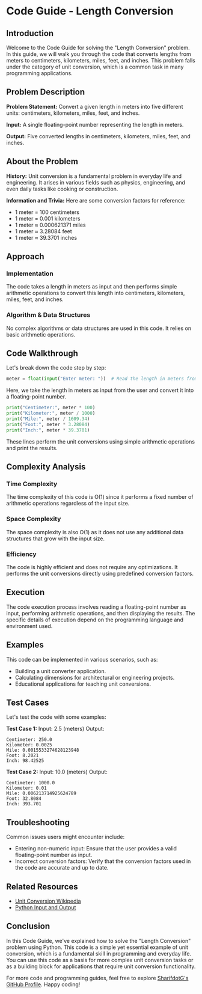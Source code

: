 # Code Guide - Length Conversion

## Introduction

Welcome to the Code Guide for solving the "Length Conversion" problem. In this guide, we will walk you through the code that converts lengths from meters to centimeters, kilometers, miles, feet, and inches. This problem falls under the category of unit conversion, which is a common task in many programming applications.

## Problem Description

**Problem Statement:** Convert a given length in meters into five different units: centimeters, kilometers, miles, feet, and inches.

**Input:** A single floating-point number representing the length in meters.

**Output:** Five converted lengths in centimeters, kilometers, miles, feet, and inches.

## About the Problem

**History:** Unit conversion is a fundamental problem in everyday life and engineering. It arises in various fields such as physics, engineering, and even daily tasks like cooking or construction.

**Information and Trivia:** Here are some conversion factors for reference:
- 1 meter = 100 centimeters
- 1 meter = 0.001 kilometers
- 1 meter ≈ 0.000621371 miles
- 1 meter ≈ 3.28084 feet
- 1 meter ≈ 39.3701 inches

## Approach

### Implementation

The code takes a length in meters as input and then performs simple arithmetic operations to convert this length into centimeters, kilometers, miles, feet, and inches.

### Algorithm & Data Structures

No complex algorithms or data structures are used in this code. It relies on basic arithmetic operations.

## Code Walkthrough

Let's break down the code step by step:

```python
meter = float(input("Enter meter: "))  # Read the length in meters from the user
```

Here, we take the length in meters as input from the user and convert it into a floating-point number.

```python
print("Centimeter:", meter * 100)
print("Kilometer:", meter / 1000)
print("Mile:", meter / 1609.34)
print("Foot:", meter * 3.28084)
print("Inch:", meter * 39.3701)
```

These lines perform the unit conversions using simple arithmetic operations and print the results.

## Complexity Analysis

### Time Complexity

The time complexity of this code is O(1) since it performs a fixed number of arithmetic operations regardless of the input size.

### Space Complexity

The space complexity is also O(1) as it does not use any additional data structures that grow with the input size.

### Efficiency

The code is highly efficient and does not require any optimizations. It performs the unit conversions directly using predefined conversion factors.

## Execution

The code execution process involves reading a floating-point number as input, performing arithmetic operations, and then displaying the results. The specific details of execution depend on the programming language and environment used.

## Examples

This code can be implemented in various scenarios, such as:
- Building a unit converter application.
- Calculating dimensions for architectural or engineering projects.
- Educational applications for teaching unit conversions.

## Test Cases

Let's test the code with some examples:

**Test Case 1:**
Input: 2.5 (meters)
Output:
```
Centimeter: 250.0
Kilometer: 0.0025
Mile: 0.0015533274628123948
Foot: 8.2021
Inch: 98.42525
```

**Test Case 2:**
Input: 10.0 (meters)
Output:
```
Centimeter: 1000.0
Kilometer: 0.01
Mile: 0.006213714925624789
Foot: 32.8084
Inch: 393.701
```

## Troubleshooting

Common issues users might encounter include:
- Entering non-numeric input: Ensure that the user provides a valid floating-point number as input.
- Incorrect conversion factors: Verify that the conversion factors used in the code are accurate and up to date.

## Related Resources

- [Unit Conversion Wikipedia](https://en.wikipedia.org/wiki/Conversion_of_units)
- [Python Input and Output](https://docs.python.org/3/tutorial/inputoutput.html)

## Conclusion

In this Code Guide, we've explained how to solve the "Length Conversion" problem using Python. This code is a simple yet essential example of unit conversion, which is a fundamental skill in programming and everyday life. You can use this code as a basis for more complex unit conversion tasks or as a building block for applications that require unit conversion functionality.

For more code and programming guides, feel free to explore [SharifdotG's GitHub Profile](https://github.com/SharifdotG). Happy coding!
